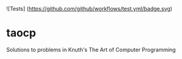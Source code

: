 ![Tests]
(https://github.com/github/workflows/test.yml/badge.svg)

# taocp
Solutions to problems in Knuth's The Art of Computer Programming
